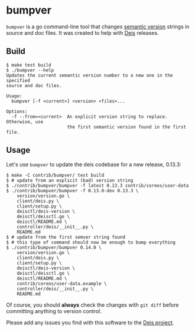 # bumpver

`bumpver` is a go command-line tool that changes [semantic version](http://semver.org/)
strings in source and doc files. It was created to help with [Deis](http://deis.io/)
releases.

## Build

```console
$ make test build
$ ./bumpver --help
Updates the current semantic version number to a new one in the specified
source and doc files.

Usage:
  bumpver [-f <current>] <version> <files>...

Options:
  -f --from=<current>  An explicit version string to replace. Otherwise, use
                       the first semantic version found in the first file.
```

## Usage

Let's use `bumpver` to update the deis codebase for a new release, 0.13.3:

```console
$ make -C contrib/bumpver/ test build
$ # update from an explicit (bad) version string
$ ./contrib/bumpver/bumpver -f latest 0.13.3 contrib/coreos/user-data
$ ./contrib/bumpver/bumpver -f 0.13.0-dev 0.13.3 \
    version/version.go \
    client/deis.py \
    client/setup.py \
    deisctl/deis-version \
    deisctl/deisctl.go \
    deisctl/README.md \
    controller/deis/__init__.py \
    README.md
$ # update from the first semver string found
$ # this type of command should now be enough to bump everything
$ ./contrib/bumpver/bumpver 0.14.0 \
    version/version.go \
    client/deis.py \
    client/setup.py \
    deisctl/deis-version \
    deisctl/deisctl.go \
    deisctl/README.md \
    contrib/coreos/user-data.example \
    controller/deis/__init__.py \
    README.md
```

Of course, you should **always** check the changes with `git diff` before committing
anything to version control.

Please add any issues you find with this software to the
[Deis project](https://github.com/deis/deis/issues).

